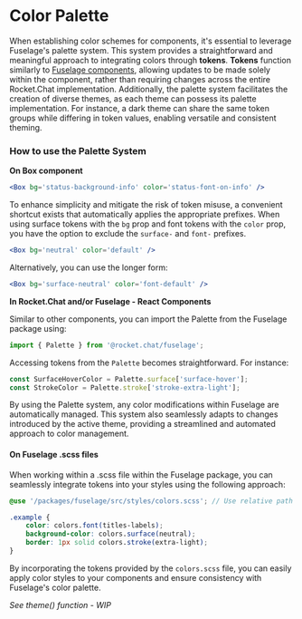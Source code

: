 # Color Palette

When establishing color schemes for components, it's essential to leverage Fuselage's palette system. This system provides a straightforward and meaningful approach to integrating colors through **tokens**. **Tokens** function similarly to [Fuselage components](componentization.md), allowing updates to be made solely within the component, rather than requiring changes across the entire Rocket.Chat implementation. Additionally, the palette system facilitates the creation of diverse themes, as each theme can possess its palette implementation. For instance, a dark theme can share the same token groups while differing in token values, enabling versatile and consistent theming.

### How to use the Palette System

**On Box component**

```jsx
<Box bg='status-background-info' color='status-font-on-info' />
```

To enhance simplicity and mitigate the risk of token misuse, a convenient shortcut exists that automatically applies the appropriate prefixes. When using surface tokens with the `bg` prop and font tokens with the `color` prop, you have the option to exclude the `surface-` and `font-` prefixes.&#x20;

```jsx
<Box bg='neutral' color='default' />
```

Alternatively, you can use the longer form:

```jsx
<Box bg='surface-neutral' color='font-default' />
```

**In Rocket.Chat and/or Fuselage - React Components**

Similar to other components, you can import the Palette from the Fuselage package using:

```jsx
import { Palette } from '@rocket.chat/fuselage';
```

Accessing tokens from the `Palette` becomes straightforward. For instance:

```jsx
const SurfaceHoverColor = Palette.surface['surface-hover'];
const StrokeColor = Palette.stroke['stroke-extra-light'];
```

By using the Palette system, any color modifications within Fuselage are automatically managed. This system also seamlessly adapts to changes introduced by the active theme, providing a streamlined and automated approach to color management.

#### On Fuselage .scss files

When working within a .scss file within the Fuselage package, you can seamlessly integrate tokens into your styles using the following approach:

```scss
@use '/packages/fuselage/src/styles/colors.scss'; // Use relative path

.example {
    color: colors.font(titles-labels);
    background-color: colors.surface(neutral);
    border: 1px solid colors.stroke(extra-light);
}
```

By incorporating the tokens provided by the `colors.scss` file, you can easily apply color styles to your components and ensure consistency with Fuselage's color palette.

_See theme() function - WIP_
